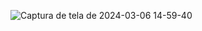 ![Captura de tela de 2024-03-06 14-59-40](https://github.com/CarolinaCedro/JUnit/assets/75391803/9112f162-578e-4b3d-9fcb-54abfc4ca368)
